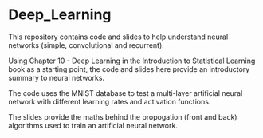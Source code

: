 # Deep_Learning

This repository contains code and slides to help understand neural networks (simple, convolutional and recurrent). 

Using Chapter 10 - Deep Learning in the Introduction to Statistical Learning book as a starting point, the code and slides here provide an introductory summary to neural networks.

The code uses the MNIST database to test a multi-layer artificial neural network with different learning rates and activation functions.

The slides provide the maths behind the propogation (front and back) algorithms used to train an artificial neural network.
